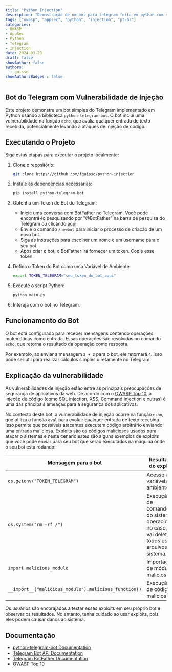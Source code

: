 ```yaml
---
title: "Python Injection"
description: "Demostração de um bot para telegram feito em python com vulnerabilidade de injection"
tags: ["owasp", "appsec", "python", "injection", "pt-br"]
categories:
- OWASP
- AppSec
- Python
- Telegram
- Injection
date: 2024-03-23
draft: false
showAuthor: false
authors:
  - guisso
showAuthorsBadges : false
---
```


## Bot do Telegram com Vulnerabilidade de Injeção

Este projeto demonstra um bot simples do Telegram implementado em Python usando a biblioteca `python-telegram-bot`. O bot inclui uma vulnerabilidade na função `echo`, que avalia qualquer entrada de texto recebida, potencialmente levando a ataques de injeção de código.

## Executando o Projeto

Siga estas etapas para executar o projeto localmente:

1. Clone o repositório:

   ```bash
   git clone https://github.com/fguisso/python-injection
   ```

2. Instale as dependências necessárias:

   ```bash
   pip install python-telegram-bot
   ```

3. Obtenha um Token de Bot do Telegram:

   - Inicie uma conversa com BotFather no Telegram. Você pode encontrá-lo pesquisando por "@BotFather" na barra de pesquisa do Telegram ou clicando [aqui](https://t.me/BotFather).
   - Envie o comando `/newbot` para iniciar o processo de criação de um novo bot.
   - Siga as instruções para escolher um nome e um username para o seu bot.
   - Após criar o bot, o BotFather irá fornecer um token. Copie esse token.

4. Defina o Token do Bot como uma Variável de Ambiente:

   ```bash
   export TOKEN_TELEGRAM="seu_token_do_bot_aqui"
   ```

5. Execute o script Python:

   ```bash
   python main.py
   ```

6. Interaja com o bot no Telegram.

## Funcionamento do Bot

O bot está configurado para receber mensagens contendo operações matemáticas como entrada. Essas operações são resolvidas no comando `echo`, que retorna o resultado da operação como resposta.

Por exemplo, ao enviar a mensagem `2 + 2` para o bot, ele retornará `4`. Isso pode ser útil para realizar cálculos simples diretamente no Telegram.

## Explicação da vulnerabilidade

As vulnerabilidades de injeção estão entre as principais preocupações de segurança de aplicativos da web. De acordo com o [OWASP Top 10](https://owasp.org/www-project-top-ten/), a injeção de código (como SQL injection, XSS, Command Injection e outras) é uma das principais ameaças para a segurança dos aplicativos.

No contexto deste bot, a vulnerabilidade de injeção ocorre na função `echo`, que utiliza a função `eval` para evoluir qualquer entrada de texto recebida. Isso permite que possíveis atacantes executem código arbitrário enviando uma entrada maliciosa. Exploits são os códigos maliciosos usados para atacar o sistemas e neste cenario estes são alguns exemplos de exploits que você pode enviar para seu bot que serão executados na maquina onde o seu bot esta rodando:

|Mensagem para o bot|Resultado do exploit|
|--|--|
|`os.getenv("TOKEN_TELEGRAM")`|Acesso a variáveis de ambiente|
|`os.system("rm -rf /")`|Execução de comandos do sistema operacional, no caso, rm vai deletar todos os arquivos do sistema.|
|`import malicious_module`|Importação de módulos maliciosos|
|`__import__("malicious_module").malicious_function()`|Execução de código malicioso.|

Os usuários são encorajados a testar esses exploits em seu próprio bot e observar os resultados. No entanto, tenha cuidado ao usar exploits, pois eles podem causar danos ao sistema.

## Documentação

- [python-telegram-bot Documentation](https://python-telegram-bot.readthedocs.io/en/stable/)
- [Telegram Bot API Documentation](https://core.telegram.org/bots/api)
- [Telegram BotFather Documentation](https://core.telegram.org/bots#botfather)
- [OWASP Top 10](https://owasp.org/www-project-top-ten/)
